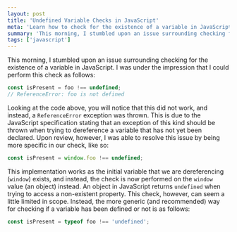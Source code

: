 ```yaml
---
layout: post
title: 'Undefined Variable Checks in JavaScript'
meta: 'Learn how to check for the existence of a variable in JavaScript without encountering a ReferenceError.'
summary: 'This morning, I stumbled upon an issue surrounding checking for the existence of a variable in JavaScript.'
tags: ['javascript']
---
```


This morning, I stumbled upon an issue surrounding checking for the existence of a variable in JavaScript.
I was under the impression that I could perform this check as follows:

```js
const isPresent = foo !== undefined;
// ReferenceError: foo is not defined
```

Looking at the code above, you will notice that this did not work, and instead, a `ReferenceError` exception was thrown.
This is due to the JavaScript specification stating that an exception of this kind should be thrown when trying to dereference a variable that has not yet been declared.
Upon review, however, I was able to resolve this issue by being more specific in our check, like so:

```js
const isPresent = window.foo !== undefined;
```

This implementation works as the initial variable that we are dereferencing (`window`) exists, and instead, the check is now performed on the `window` value (an object) instead.
An object in JavaScript returns `undefined` when trying to access a non-existent property.
This check, however, can seem a little limited in scope.
Instead, the more generic (and recommended) way for checking if a variable has been defined or not is as follows:

```js
const isPresent = typeof foo !== 'undefined';
```
